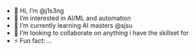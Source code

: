 - 👋 Hi, I’m @j1s3ng
- 👀 I’m interested in AI/ML and automation
- 🌱 I’m currently learning AI masters @sjsu
- 💞️ I’m looking to collaborate on anything i have the skillset for
- ⚡ Fun fact: ...

<!---
j1s3ng/j1s3ng is a ✨ special ✨ repository because its `README.md` (this file) appears on your GitHub profile.
You can click the Preview link to take a look at your changes.
--->

